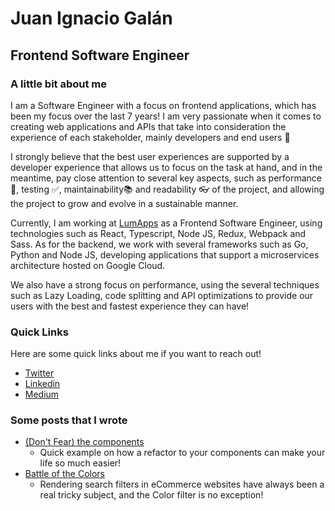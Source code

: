 # Juan Ignacio Galán
## Frontend Software Engineer

### A little bit about me
I am a Software Engineer with a focus on frontend applications, which has been my focus over the last 7 years! I am very passionate when it comes to creating web applications and APIs that take into consideration the experience of each stakeholder, mainly developers and end users 🙂

I strongly believe that the best user experiences are supported by a developer experience that allows us to focus on the task at hand, and in the meantime, pay close attention to several key aspects, such as performance 🚀, testing ✅, maintainability📚 and readability 👓 of the project, and allowing the project to grow and evolve in a sustainable manner.

Currently, I am working at [LumApps](www.lumapps.com) as a Frontend Software Engineer, using technologies such as React, Typescript, Node JS, Redux, Webpack and Sass. As for the backend, we work with several frameworks such as Go, Python and Node JS, developing applications that support a microservices architecture hosted on Google Cloud. 

We also have a strong focus on performance, using the several techniques such as Lazy Loading, code splitting and API optimizations to provide our users with the best and fastest experience they can have!

### Quick Links
Here are some quick links about me if you want to reach out!
- [Twitter](https://twitter.com/JuaniGalan91)
- [Linkedin](https://www.linkedin.com/in/juan-ignacio-gal%C3%A1n/)
- [Medium](https://medium.com/@juan.galan)

### Some posts that I wrote
- [(Don't Fear) the components](https://itnext.io/dont-fear-the-components-754babc5db77)
  - Quick example on how a refactor to your components can make your life so much easier!
- [Battle of the Colors](https://medium.com/@juan.galan/battle-of-the-colors-e1c333098c41)
  - Rendering search filters in eCommerce websites have always been a real tricky subject, and the Color filter is no exception!
